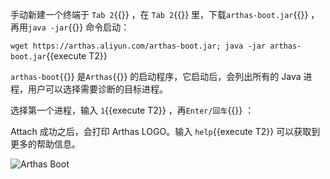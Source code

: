 手动新建一个终端于 `Tab 2`{{}} ，在 `Tab 2`{{}} 里，下载`arthas-boot.jar`{{}} ，再用`java -jar`{{}} 命令启动：

`wget https://arthas.aliyun.com/arthas-boot.jar; java -jar arthas-boot.jar`{{execute T2}}

`arthas-boot`{{}} 是`Arthas`{{}} 的启动程序，它启动后，会列出所有的 Java 进程，用户可以选择需要诊断的目标进程。

选择第一个进程，输入 `1`{{execute T2}} ，再`Enter/回车`{{}} ：

Attach 成功之后，会打印 Arthas LOGO。输入 `help`{{execute T2}} 可以获取到更多的帮助信息。

![Arthas Boot](../../assets/arthas-boot.png)
